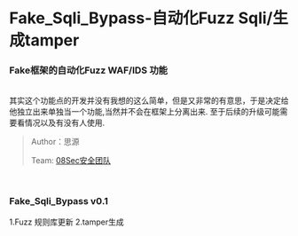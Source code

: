 # Fake_Sqli_Bypass-自动化Fuzz Sqli/生成tamper
### Fake框架的自动化Fuzz WAF/IDS 功能
</br>
其实这个功能点的开发并没有我想的这么简单，但是又非常的有意思，于是决定给他独立出来单独当一个功能,当然并不会在框架上分离出来.
至于后续的升级可能需要看情况以及有没有人使用.
</br>

>Author：思源
>
>Team: [08Sec安全团队](https://www.08sec.org/)
</br>

### Fake_Sqli_Bypass v0.1

1.Fuzz 规则库更新
2.tamper生成

